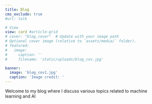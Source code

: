 ```yaml
---
title: Blog
cms_exclude: true
#url: talk

# View
view: card #article-grid
# cover: "blog_cover"  # Update with your image path
# Optional cover image (relative to `assets/media/` folder).
# featured:
#   image:
#     caption: ''
#     filename: 'static/uploads/blog_cov.jpg'

banner:
  image: 'blog_cov1.jpg'
  caption: 'Image credit: '
---
```

Welcome to my blog where I discuss various topics related to machine learning and AI
